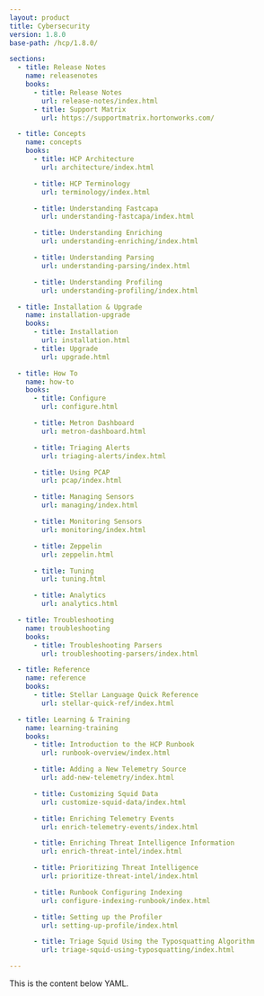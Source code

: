 ```yaml
---
layout: product
title: Cybersecurity
version: 1.8.0
base-path: /hcp/1.8.0/

sections:
  - title: Release Notes
    name: releasenotes
    books:
      - title: Release Notes
        url: release-notes/index.html
      - title: Support Matrix
        url: https://supportmatrix.hortonworks.com/

  - title: Concepts
    name: concepts
    books:
      - title: HCP Architecture
        url: architecture/index.html

      - title: HCP Terminology
        url: terminology/index.html

      - title: Understanding Fastcapa
        url: understanding-fastcapa/index.html

      - title: Understanding Enriching
        url: understanding-enriching/index.html

      - title: Understanding Parsing
        url: understanding-parsing/index.html

      - title: Understanding Profiling
        url: understanding-profiling/index.html

  - title: Installation & Upgrade
    name: installation-upgrade
    books:
      - title: Installation
        url: installation.html
      - title: Upgrade
        url: upgrade.html

  - title: How To
    name: how-to
    books:
      - title: Configure
        url: configure.html

      - title: Metron Dashboard
        url: metron-dashboard.html

      - title: Triaging Alerts
        url: triaging-alerts/index.html

      - title: Using PCAP
        url: pcap/index.html

      - title: Managing Sensors
        url: managing/index.html

      - title: Monitoring Sensors
        url: monitoring/index.html

      - title: Zeppelin
        url: zeppelin.html

      - title: Tuning
        url: tuning.html

      - title: Analytics
        url: analytics.html

  - title: Troubleshooting
    name: troubleshooting
    books:
      - title: Troubleshooting Parsers
        url: troubleshooting-parsers/index.html

  - title: Reference
    name: reference
    books:
      - title: Stellar Language Quick Reference
        url: stellar-quick-ref/index.html

  - title: Learning & Training
    name: learning-training
    books:
      - title: Introduction to the HCP Runbook
        url: runbook-overview/index.html

      - title: Adding a New Telemetry Source
        url: add-new-telemetry/index.html

      - title: Customizing Squid Data
        url: customize-squid-data/index.html

      - title: Enriching Telemetry Events
        url: enrich-telemetry-events/index.html

      - title: Enriching Threat Intelligence Information
        url: enrich-threat-intel/index.html

      - title: Prioritizing Threat Intelligence
        url: prioritize-threat-intel/index.html

      - title: Runbook Configuring Indexing
        url: configure-indexing-runbook/index.html

      - title: Setting up the Profiler
        url: setting-up-profile/index.html

      - title: Triage Squid Using the Typosquatting Algorithm
        url: triage-squid-using-typosquatting/index.html

---
```


This is the content below YAML.
